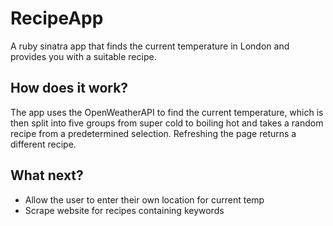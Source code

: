 # RecipeApp
A ruby sinatra app that finds the current temperature in London and provides you with a suitable recipe.

## How does it work?
The app uses the OpenWeatherAPI to find the current temperature, which is then split into five groups from super cold to boiling hot and takes a random recipe from a predetermined selection. Refreshing the page returns a different recipe.

## What next?
- Allow the user to enter their own location for current temp
- Scrape website for recipes containing keywords
